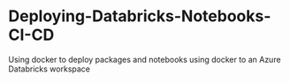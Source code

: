 # Deploying-Databricks-Notebooks-CI-CD
Using docker to deploy packages and notebooks using docker to an Azure Databricks workspace
